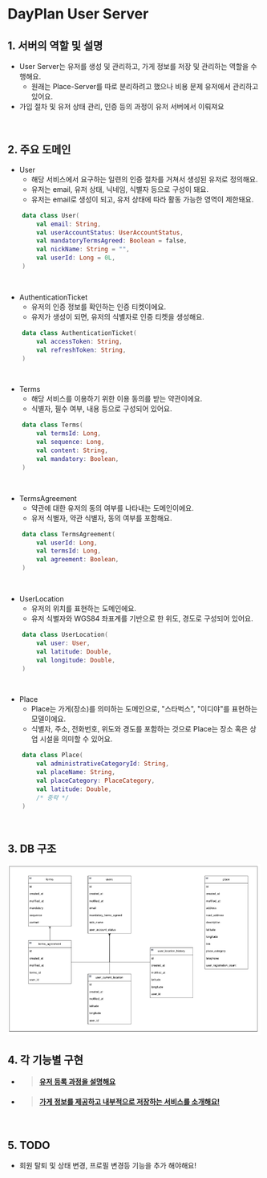 # DayPlan User Server

## 1. 서버의 역할 및 설명
- User Server는 유저를 생성 및 관리하고, 가게 정보를 저장 및 관리하는 역할을 수행해요.
  - 원래는 Place-Server를 따로 분리하려고 했으나 비용 문제 유저에서 관리하고 있어요.
- 가입 절차 및 유저 상태 관리, 인증 등의 과정이 유저 서버에서 이뤄져요

<br/>

## 2. 주요 도메인
- User
  - 해당 서비스에서 요구하는 일련의 인증 절차를 거쳐서 생성된 유저로 정의해요.
  - 유저는 email, 유저 상태, 닉네임, 식별자 등으로 구성이 돼요.
  - 유저는 email로 생성이 되고, 유저 상태에 따라 활동 가능한 영역이 제한돼요.
``` kotlin
    data class User(
        val email: String,
        val userAccountStatus: UserAccountStatus,
        val mandatoryTermsAgreed: Boolean = false,
        val nickName: String = "",
        val userId: Long = 0L,
    )
```
<br/>

- AuthenticationTicket
  - 유저의 인증 정보를 확인하는 인증 티켓이에요.
  - 유저가 생성이 되면, 유저의 식별자로 인증 티켓을 생성해요.
``` kotlin
    data class AuthenticationTicket(
        val accessToken: String,
        val refreshToken: String,
    )
```
<br/>

- Terms
  - 해당 서비스를 이용하기 위한 이용 동의를 받는 약관이에요.
  - 식별자, 필수 여부, 내용 등으로 구성되어 있어요.
``` kotlin
    data class Terms(
        val termsId: Long,
        val sequence: Long,
        val content: String,
        val mandatory: Boolean,
    )
```
<br/>

- TermsAgreement
    - 약관에 대한 유저의 동의 여부를 나타내는 도메인이에요.
    - 유저 식별자, 약관 식별자, 동의 여부를 포함해요.
``` kotlin
    data class TermsAgreement(
        val userId: Long,
        val termsId: Long,
        val agreement: Boolean,
    )
```
<br/>

- UserLocation
  - 유저의 위치를 표현하는 도메인에요.
  - 유저 식별자와 WGS84 좌표계를 기반으로 한 위도, 경도로 구성되어 있어요.
``` kotlin
    data class UserLocation(
        val user: User,
        val latitude: Double,
        val longitude: Double,
    )
```
<br/>

- Place
  - Place는 가게(장소)를 의미하는 도메인으로, "스타벅스", "이디야"를 표현하는 모델이에요.
  - 식별자, 주소, 전화번호, 위도와 경도를 포함하는 것으로 Place는 장소 혹은 상업 시설을 의미할 수 있어요.
``` kotlin
    data class Place(
        val administrativeCategoryId: String,
        val placeName: String,
        val placeCategory: PlaceCategory,
        val latitude: Double,
        /* 중략 */
    )
```
<br/>

## 3. DB 구조
![img.png](readme/image/UserDB.png)
<br/>

## 4. 각 기능별 구현
- > #### [유저 등록 과정을 설명해요](https://github.com/DayPlan-Team/dayplan-user-api/blob/main/readme/UserRegistration.md)

- > #### [가게 정보를 제공하고 내부적으로 저장하는 서비스를 소개해요!](https://github.com/DayPlan-Team/dayplan-user-api/blob/main/readme/PlaceService.md)
<br/>

## 5. TODO
- 회원 탈퇴 및 상태 변경, 프로필 변경등 기능을 추가 해야해요!
